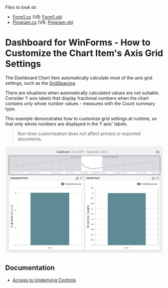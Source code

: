 <!-- default file list -->
*Files to look at*:

* [Form1.cs](./CS/DesignerSample/Form1.cs) (VB: [Form1.vb](./VB/DesignerSample/Form1.vb))
* [Program.cs](./CS/DesignerSample/Program.cs) (VB: [Program.vb](./VB/DesignerSample/Program.vb))
<!-- default file list end -->
# Dashboard for WinForms - How to Customize the Chart Item's Axis Grid Settings


The Dashboard Chart Item automatically calculate most of the axis grid settings, such as the [GridSpacing](https://docs.devexpress.com/CoreLibraries/DevExpress.XtraCharts.ScaleGridOptionsBase.GridSpacing).

There are situations when automatically calculated values are not suitable. Consider Y axis labels that display fractional numbers when the chart contains only whole number values - measures with the Count summary type. 

This example demonstrates how to customize grid settings at runtime, so that only whole numbers are displayed in the Y axis' labels. 

> Run-time customization does not affect printed or exported documents.


![screenshot](/images/screenshot.png)

## Documentation

* [Access to Underlying Controls](https://docs.devexpress.com/Dashboard/18019)



